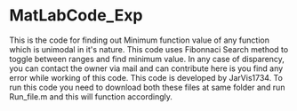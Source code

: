 # MatLabCode_Exp
This is the code for finding out Minimum function value of any function which is unimodal in it's nature. This code uses Fibonnaci Search method to toggle between ranges and find minimum value. In any case of disparency, you can contact the owner via mail and can contribute here is you find any error while working of this code.
This code is developed by JarVis1734. To run this code you need to download both these files at same folder and run Run_file.m and this will function accordingly.
